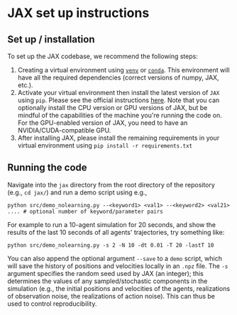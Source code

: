 # JAX set up instructions

## Set up / installation

To set up the JAX codebase, we recommend the following steps:

1. Creating a virtual environment using [`venv`](https://docs.python.org/3/library/venv.html) or [`conda`](https://conda.io/projects/conda/en/latest/user-guide/tasks/manage-environments.html#activating-an-environment). This environment will have all the required dependencies (correct versions of numpy, JAX, etc.).
2. Activate your virtual environment then install the latest version of `JAX` using `pip`. Please see the official instructions [here](https://github.com/google/jax#installation). Note that you can optionally install the CPU version or GPU versions of JAX, but be mindful of the capabilities of the machine you're running the code on. For the GPU-enabled version of JAX, you need to have an NVIDIA/CUDA-compatible GPU.
3. After installing JAX, please install the remaining requirements in your virtual environment using `pip install -r requirements.txt`

## Running the code 

Navigate into the `jax` directory from the root directory of the repository (e.g., `cd jax/`) and run a demo script using e.g.,

```
python src/demo_nolearning.py --<keyword1> <val1> --<keyword2> <val21> .... # optional number of keyword/parameter pairs
```

For example to run a 10-agent simulation for 20 seconds, and show the results of the last 10 seconds of all agents' trajectories, try something like:
```
python src/demo_nolearning.py -s 2 -N 10 -dt 0.01 -T 20 -lastT 10
``` 
You can also append the optional argument `--save` to a `demo` script, which will save the history of positions and velocities locally in an `.npz` file. The `-s` argument specifies the random seed used by JAX (an integer); this determines the values of any sampled/stochastic components in the simulation (e.g., the initial positions and velocities of the agents, realizations of observation noise, the realizations of action noise). This can thus be used to control reproducibility.



